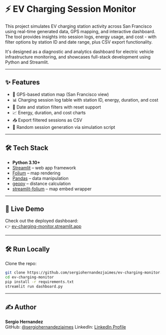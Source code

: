 # ⚡ EV Charging Session Monitor

This project simulates EV charging station activity across San Francisco using real-time generated data, GPS mapping, and interactive dashboard. The tool provides insights into session logs, energy usage, and cost - with filter options by station ID and date range, plus CSV export functionality.

It's designed as a diagnostic and analytics dashboard for electric vehicle infrastructure monitoring, and showcases full-stack development using Python and Streamlit.

---
## ✨ Features


- 📍 GPS-based station map (San Francisco view)
- 📊 Charging session log table with station ID, energy, duration, and cost
- 📆 Date and station filters with reset support
- 📈 Energy, duration, and cost charts
- 📥 Export filtered sessions as CSV
- 🧠 Random session generation via simulation script

---

## 🛠️ Tech Stack

- **Python 3.10+**
- [Streamlit](https://streamlit.io/) – web app framework
- [Folium](https://python-visualization.github.io/folium/) – map rendering
- [Pandas](https://pandas.pydata.org/) – data manipulation
- [geopy](https://github.com/geopy/geopy) – distance calculation
- [streamlit-folium](https://github.com/randyzwitch/streamlit-folium) – map embed wrapper

---

## 🚀 Live Demo

Check out the deployed dashboard:  
👉 [ev-charging-monitor.streamlit.app](https://ev-charging-monitor.streamlit.app/)

---

## 🛠️ Run Locally

Clone the repo:

```bash
git clone https://github.com/sergiohernandezjaimes/ev-charging-monitor.git
cd ev-charging-monitor
pip install -r requirements.txt
streamlit run dashboard.py
```
---

## ✍️ Author

**Sergio Hernandez**  
GitHub: [@sergiohernandezjaimes](https://github.com/sergiohernandezjaimes.com/)
LinkedIn: [LinkedIn Profile](https://www.linkedin.com/in/sergio-hernandez-1948b0159.com/)
